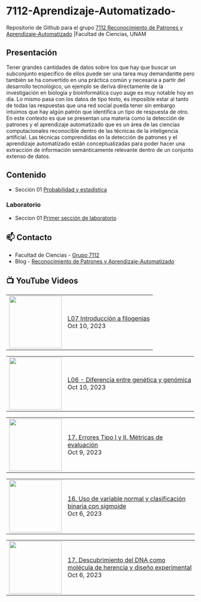 # 7112-Aprendizaje-Automatizado-
Repositorio de Github para el grupo   [7112 Reconocimiento de Patrones y Aprendizaje-Automatizado](https://www.fciencias.unam.mx/docencia/horarios/presentacion/347481) |Facultad de Ciencias, UNAM

## Presentación
Tener grandes cantidades de datos sobre los que hay que buscar un subconjunto específico de ellos puede ser una tarea muy demandantte pero también se ha convertido en una práctica común y necesaria a partir del desarrollo tecnológico, un ejemplo se deriva directamente de la investigación en biología y bioinformática cuyo auge es muy notable hoy en día. Lo mismo pasa con los datos de tipo texto, es imposible estar al tanto de todas las respuestas que una red social pueda tener sin embargo intuimos que hay algún patrón que identifica un tipo de respuesta de otro. En este contexto es que se presentan una materia como la detección de patrones y el aprendizaje automatizado que es un área de las ciencias computacionales reconocible dentro de las técnicas de la inteligencia artificial. Las técnicas comprendidas en la detección de patrones y el aprendizaje automatizado están conceptualizadas para poder hacer una extracción de información semánticamente relevante dentro de un conjunto extenso de datos.

## Contenido
- Sección 01  [Probabilidad y estadística](https://github.com/7122-Aprendizaje-Automatizado/7112-Aprendizaje-Automatizado-/tree/main/Secci%C3%B3n%2001%20Probabilidad%20y%20Estadistica)

### Laboratorio
- Seccion 01  [Primer sección de laboratorio](https://github.com/7122-Aprendizaje-Automatizado/7112-Aprendizaje-Automatizado-/tree/main/Secci%C3%B3n01-Laboratorio)


## 📫 Contacto
- Facultad de Ciencias - [Grupo 7112](https://www.fciencias.unam.mx/docencia/horarios/presentacion/347481)
- Blog - [Reconocimiento de Patrones y Aprendizaje-Automatizado](https://sites.google.com/view/patronesciencias/inicio)

##  📺 	YouTube Videos
<!-- BLOG-POST-LIST:START --><table><tr><td><a href="https://www.youtube.com/watch?v=kwG5nwMTksI"><img width="140px" src="https://i.ytimg.com/vi/kwG5nwMTksI/mqdefault.jpg"></a></td>
<td><a href="https://www.youtube.com/watch?v=kwG5nwMTksI">L07 Introducción a filogenias</a><br/>Oct 10, 2023</td></tr></table>
<table><tr><td><a href="https://www.youtube.com/watch?v=qCD9Lrvz4NU"><img width="140px" src="https://i.ytimg.com/vi/qCD9Lrvz4NU/mqdefault.jpg"></a></td>
<td><a href="https://www.youtube.com/watch?v=qCD9Lrvz4NU">L06 - Diferencia entre genética y genómica</a><br/>Oct 10, 2023</td></tr></table>
<table><tr><td><a href="https://www.youtube.com/watch?v=6VZ1izK2avs"><img width="140px" src="https://i.ytimg.com/vi/6VZ1izK2avs/mqdefault.jpg"></a></td>
<td><a href="https://www.youtube.com/watch?v=6VZ1izK2avs">17. Errores Tipo I y II. Métricas de evaluación</a><br/>Oct 9, 2023</td></tr></table>
<table><tr><td><a href="https://www.youtube.com/watch?v=XLBYZ8ZZ80w"><img width="140px" src="https://i.ytimg.com/vi/XLBYZ8ZZ80w/mqdefault.jpg"></a></td>
<td><a href="https://www.youtube.com/watch?v=XLBYZ8ZZ80w">16. Uso de variable normal y clasificación binaria con sigmoide</a><br/>Oct 6, 2023</td></tr></table>
<table><tr><td><a href="https://www.youtube.com/watch?v=GZ154b--iy0"><img width="140px" src="https://i.ytimg.com/vi/GZ154b--iy0/mqdefault.jpg"></a></td>
<td><a href="https://www.youtube.com/watch?v=GZ154b--iy0">17. Descubrimiento del DNA como molécula de herencia y diseño experimental</a><br/>Oct 6, 2023</td></tr></table>
<!-- BLOG-POST-LIST:END -->
